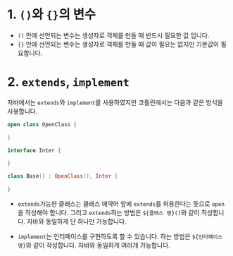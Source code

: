 # 1. `()`와 `{}`의 변수

- `()` 안에 선언되는 변수는 생성자로 객체를 만들 때 반드시 필요한 값 입니다.
- `{}` 안에 선언되는 변수는 생성자로 객체를 만들 때 값이 필요는 없지만 기본값이 필요합니다.

# 2. `extends`, `implement`

자바에서는 `extends`와 `implement`를 사용하였지만 코틀린에서는 다음과 같은 방식을 사용합니다.

```kotlin
open class OpenClass {
    
}

interface Inter {
    
}

class Base() : OpenClass(), Inter {
    
}
```

- `extends`가능한 클래스는 클래스 예약어 앞에 `extends`를 허용한다는 뜻으로 `open`을 작성해야 합니다.
그리고 `extends`하는 방법은 `${클래스 명}()`와 같이 작성합니다. 자바와 동일하게 단 하나만 가능합니다.

- `implement`는 인터페이스를 구현하도록 할 수 있습니다. 하는 방법은 `${인터페이스 명}`와 같이 작성합니다. 자바와 동일하게 여러개 가능합니다.